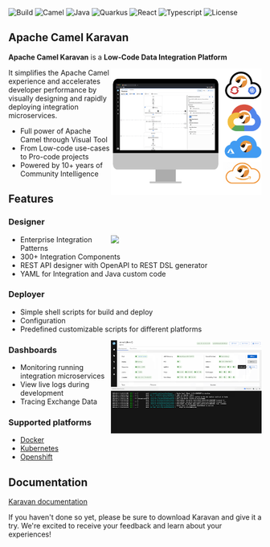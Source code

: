 ![Build](https://img.shields.io/badge/Build_with-Fun-blue.svg?style=for-the-badge)
![Camel](https://img.shields.io/badge/-Camel-blue.svg?style=for-the-badge&)
![Java](https://img.shields.io/badge/-Java-blue.svg?style=for-the-badge&logo=java)
![Quarkus](https://img.shields.io/badge/-Quarkus-blue.svg?style=for-the-badge&logo=quarkus)
![React](https://img.shields.io/badge/-React-blue.svg?style=for-the-badge&logo=react)
![Typescript](https://img.shields.io/badge/-Typescript-blue.svg?style=for-the-badge&logo=typescript)
![License](https://img.shields.io/badge/License-Apache-blue.svg?style=for-the-badge&logo=apache)

## Apache Camel Karavan 

**Apache Camel Karavan** is a **Low-Code Data Integration Platform** 

<img align="right" width="300" src="images/karavan-clouds-large.png">


It simplifies the Apache Camel experience and accelerates developer performance by visually designing and rapidly deploying integration microservices.

* Full power of Apache Camel through Visual Tool
* From Low-code use-cases to Pro-code projects
* Powered by 10+ years of Community Intelligence

## Features

### Designer
<img align="right" width="300" src="images/karavan-vscode.png">

* Enterprise Integration Patterns
* 300+ Integration Components 
* REST API designer with OpenAPI to REST DSL generator
* YAML for Integration and Java custom code

### Deployer
* Simple shell scripts for build and deploy
* Configuration 
* Predefined customizable scripts for different platforms

<img align="right" width="300" src="images/karavan-dashboard.png">

### Dashboards
* Monitoring running integration microservices
* View live logs during development
* Tracing Exchange Data 

### Supported platforms
* [Docker](docs/WEB_DOCKER.md)
* [Kubernetes](docs/WEB_KUBERNETES.md)
* [Openshift](docs/WEB_OPENSHIFT.md)

## Documentation
[Karavan documentation](docs/README.md)

If you haven't done so yet, please be sure to download Karavan and give it a try. We're excited to receive your feedback and learn about your experiences!
